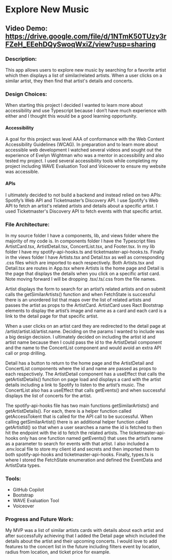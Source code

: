 # Explore New Music

## Video Demo: https://drive.google.com/file/d/1NTmK50TUzy3rFZeH_EEehDQySwoqWxiZ/view?usp=sharing

### Description:

This app allows users to explore new music by searching for a favorite artist which then displays a list of similar/related artists. When a user clicks on a similar artist, they then find that artist's details and concerts.

### Design Choices:

When starting this project I decided I wanted to learn more about accessibility and use Typescript because I don’t have much experience with either and I thought this would be a good learning opportunity.

#### Accessibility

A goal for this project was level AAA of conformance with the Web Content Accessibility Guidelines (WCAG). In preparation and to learn more about accessible web development I watched several videos and sought out the experience of Evelyn Wightman who was a mentor in accessibility and also tested my project. I used several accessibility tools while completing my project including WAVE Evaluation Tool and Voiceover to ensure my website was accessible.

#### APIs

I ultimately decided to not build a backend and instead relied on two APIs: Spotify’s Web API and Ticketmaster’s Discovery API. I use Spotify's Web API to fetch an artist's related artists and details about a specific artist. I used Ticketmaster's Discovery API to fetch events with that specific artist.

### File Architecture:

In my source folder I have a components, lib, and views folder where the majority of my code is. In components folder I have the Typescript files ArtistCard.tsx, ArtistDetail.tsx, ConcertList.tsx, and Footer.tsx. In my lib folder I have my spotify-api-hooks.ts and ticketmaster-api-hooks.ts. Finally in the views folder I have Artists.tsx and Detail.tsx as well as corresponding .css files which are imported to each respectively. Both Artists.tsx and Detail.tsx are routes in App.tsx where Artists is the home page and Detail is the page that displays the details when you click on a specific artist card. Note moving forward I will be dropping .tsx/.ts/.css from the file names.

Artist displays the form to search for an artist’s related artists and on submit calls the getSimilarArtists() function and when FetchState is successful there is an unordered list that maps over the list of related artists and passes the artist as props to the ArtistCard. ArtistCard uses Ract Bootstrap elements to display the artist’s image and name as a card and each card is a link to the detail page for that specific artist.

When a user clicks on an artist card they are redirected to the detail page at /artist/artist.id/artist.name. Deciding on the params I wanted to include was a big design decision. I ultimately decided on including the artist id and artist name because then I could pass the id to the ArtistDetail component and the name to the ConcertList component and would avoid an extra API call or prop drilling.

Detail has a button to return to the home page and the ArtistDetail and ConcertList components where the id and name are passed as props to each respectively. The ArtistDetail component has a useEffect that calls the getArtistDetails() function on page load and displays a card with the artist details including a link to Spotify to listen to the artist’s music. The ConcertList also has a useEffect that calls getEvents() and when successful displays the list of concerts for the artist.

The spotify-api-hooks file has two main functions getSimilarArtists() and getArtistDetails(). For each, there is a helper function called getAccessTokent that is called for the API call to be successful. When calling getSimilarArtist() there is an additional helper function called getArtistId() so that when a user searches a name the id is fetched to then hit the endpoint with the id to fetch the related artists. The ticketmaster-api-hooks only has one function named getEvents() that uses the artist’s name as a parameter to search for events with that artist. I also included a .env.local file to store my client id and secrets and then imported them to both spotify-api-hooks and ticketmaster-api-hooks. Finally, types.ts is where I stored the FetchState enumeration and defined the EventData and ArtistData types.

### Tools:

- GitHub Copilot
- Bootstrap
- WAVE Evaluation Tool
- Voiceover

### Progress and Future Work:

My MVP was a list of similar artists cards with details about each artist and after successfully achieving that I added the Detail page which included the details about the artist and their upcoming concerts. I would love to add features to the concert list in the future including filters event by location, radius from location, and ticket price for example.
